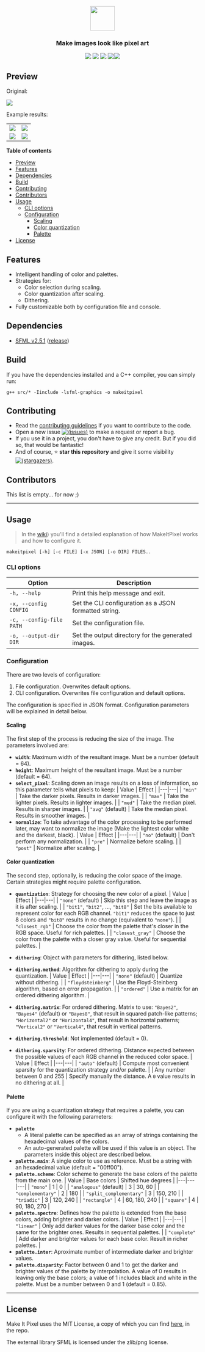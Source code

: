 

<p align="center"><img height="64px" src="doc/logo.png"></p>

<h3 align="center">Make images look like pixel art</h3>

<p align="center"><img src="https://img.shields.io/badge/C++-11-00599C?style=flat-square&logo=c%2B%2B"> <img src="https://img.shields.io/badge/SFML-v2.5.1-8CC445?logo=SFML&style=flat-square"> <img src="https://img.shields.io/badge/version-v0.1-informational?style=flat-square"/> <a href="LICENSE"><img src="https://img.shields.io/badge/license-MIT-informational?style=flat-square"/></a><a href="https://github.com/MiguelMJ/MakeItPixel/wiki"><img src="https://img.shields.io/badge/code-documented-success?style=flat-square"></a></p>

## Preview

Original: 

<img src="examples/monalisa.png">

Example results:

|||
|-|-|
|<img src="examples/config1.png"> | <img src="examples/config2.png"> |
| <img src="examples/config3.png"> | <img src="examples/config4.png"> |

</p>

<strong>Table of contents</strong>

- [Preview](#preview)
- [Features](#features)
- [Dependencies](#dependencies)
- [Build](#build)
- [Contributing](#contributing)
- [Contributors](#contributors)
- [Usage](#usage)
  - [CLI options](#cli-options)
  - [Configuration](#configuration)
    - [Scaling](#scaling)
    - [Color quantization](#color-quantization)
    - [Palette](#palette)
- [License](#license)


## Features

- Intelligent handling of color and palettes.
- Strategies for:
  - Color selection during scaling.
  - Color quantization after scaling.
  - Dithering.
- Fully customizable both by configuration file and console.

## Dependencies

- [SFML v2.5.1](https://www.sfml-dev.org/index.php) ([release](https://github.com/SFML/SFML/releases/tag/2.5.1))

## Build

If you have the dependencies installed and a C++ compiler, you can simply run:

```shell
g++ src/* -Iinclude -lsfml-graphics -o makeitpixel
```

## Contributing

- Read the [contributing guidelines](CONTRIBUTING.md) if you want to contribute to the code.
- Open a new issue [![(issues)](https://img.shields.io/github/issues/MiguelMJ/MakeItPixel?logo=github&style=social)](https://github.com/MiguelMJ/Candle/issues/new) to make a request or report a bug.
- If you use it in a project, you don't have to give any credit. But if you did so, that would be fantastic!
- And of course, :star:  **star this repository** and give it some visibility [![(stargazers)](https://img.shields.io/github/stars/MiguelMJ/MakeItPixel?style=social)](https://github.com/MiguelMJ/Candle/stargazers).

## Contributors
This list is empty... for now ;)

***

## Usage

> In the [wiki](https://github.com/MiguelMJ/MakeItPixel/wiki)) you'll find a detailed explanation of how MakeItPixel works and how to configure it.

```
makeitpixel [-h] [-c FILE] [-x JSON] [-o DIR] FILES..
```
### CLI options

| Option | Description |
|---|---|
| `-h, --help` | Print this help message and exit. |
| `-x, --config  CONFIG` | Set the CLI configuration as a JSON formatted string. |
| `-c, --config-file PATH` | Set the configuration file. |
| `-o, --output-dir DIR` | Set the output directory for the generated images. |

### Configuration

There are two levels of configuration:

1. File configuration. Overwrites default options.
2. CLI configuration. Overwrites file configuration and default options.

The configuration is specified in JSON format. Configuration parameters will be explained in detail below.

#### Scaling

The first step of the process is reducing the size of the image. The parameters involved are:

- **`width`**: Maximum width of the resultant image. Must be a number (default = 64).
- **`height`**: Maximum height of the resultant image. Must be a number (default = 64).
- **`select_pixel`**: Scaling down an image results on a loss of information, so this parameter tells what pixels to keep:
  | Value | Effect |
  |---|---|
  | `"min"` | Take the darker pixels. Results in darker images. |
  | `"max"` | Take the lighter pixels. Results in lighter images. |
  | `"med"` | Take the median pixel. Results in sharper images. |
  | `"avg"` (default) | Take the median pixel. Results in smoother images. |
- **`normalize`**: To take advantage of the color processing to be performed later, may want to normalize the image (Make the lightest color white and the darkest, black).
  | Value | Effect |
  |---|---|
  | `"no"` (default) | Don't perform any normalization. |
  | `"pre"` | Normalize before scaling. |
  | `"post"` | Normalize after scaling. |

#### Color quantization

The second step, optionally, is reducing the color space of the image. Certain strategies might require palette configuration.

- **`quantization`**: Strategy for choosing the new color of a pixel.
  | Value | Effect |
  |---|---|
  | `"none"` (default) | Skip this step and leave the image as it is after scaling. |
  | `"bit1"`, `"bit2"`, ..., `"bit8"` | Set the bits available to represent color for each RGB channel. `"bit1"` reduces the space to just 8 colors and `"bit8"` results in no change (equivalent to `"none"`). |
  | `"closest_rgb"` | Choose the color from the palette that's closer in the RGB space. Useful for rich palettes. |
  | `"closest_gray"` | Choose the color from the palette with a closer gray value. Useful for sequential palettes. |
  
- **`dithering`**: Object with parameters for dithering, listed below.
- **`dithering.method`**: Algorithm for dithering to apply during the quantization.
  | Value | Effect |
  |---|---|
  | `"none"` (default) | Quantize without dithering. |
  | `"floydsteinberg"` | Use the Floyd-Steinberg algorithm, based on error propagation.  |
  | `"ordered"` | Use a matrix for an ordered dithering algorithm.  |
- **`dithering.matrix`**: For ordered dithering. Matrix to use: `"Bayes2"`, `"Bayes4"` (default) or `"Bayes8"`, that result in squared patch-like patterns; `"Horizontal2"` or `"Horizontal4"`, that result in horizontal patterns; `"Vertical2"` or `"Vertical4"`, that result in vertical patterns.
- **`dithering.threshold`**: Not implemented (default = 0).
- **`dithering.sparsity`**: For ordered dithering. Distance expected between the possible values of each RGB channel in the reduced color space.
  | Value | Effect |
  |---|---|
  | `"auto"` (default) | Compute most convenient sparsity for the quantization strategy and/or palette. |
  | Any number between 0 and 255 | Specify manually the distance. A `0` value results in no dithering at all. |

#### Palette

If you are using a quantization strategy that requires a palette, you can configure it with the following parameters:
- **`palette`**
  - A literal palette can be specified as an array of strings containing the hexadecimal values of the colors.
  - An auto-generated palette will be used if this value is an object. The parameters inside this object are described below.
- **`palette.main`**: A single color to use as reference. Must be a string with an hexadecimal value (default = "00ff00").
- **`palette.scheme`**: Color scheme to generate the base colors of the palette from the main one.
  | Value | Base colors | Shifted hue degrees |
  |---|---|---|
  | `"mono"` | 1 | 0 |
  | `"analogous"` (default) | 3 | 30, 60 |
  | `"complementary"` | 2 | 180 |
  | `"split_complementary"` | 3 | 150, 210 | 
  | `"triadic"` | 3 | 120, 240 |
  | `"rectangle"` | 4 | 60, 180, 240 |
  | `"square"` | 4 | 90, 180, 270 |
- **`palette.spectre`**: Defines how the palette is extended from the base colors, adding brighter and darker colors.
  | Value | Effect |
  |---|---|
  | `"linear"` | Only add darker values for the darker base color and the same for the brighter ones. Results in sequential palettes. |
  | `"complete"` | Add darker and brighter values for each base color. Result in richer palettes. |
- **`palette.inter`**: Aproximate number of intermediate darker and brighter values.
- **`palette.disparity`**: Factor between 0 and 1 to get the darker and brighter values of the palette by interpolation. A value of 0 results in leaving only the base colors; a value of 1 includes black and white in the palette. Must be a number between 0 and 1 (default = 0.85). 

***

## License

Make It Pixel uses the MIT License, a copy of which you can find [here](LICENSE), in the repo.

The external library SFML is licensed under the zlib/png license.

